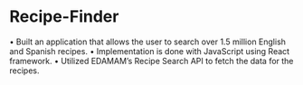 # Recipe-Finder


•   Built an application that allows the user to search over 1.5 million English and Spanish recipes. 
•   Implementation is done with JavaScript using React framework.
•   Utilized EDAMAM’s Recipe Search API to fetch the data for the recipes. 
